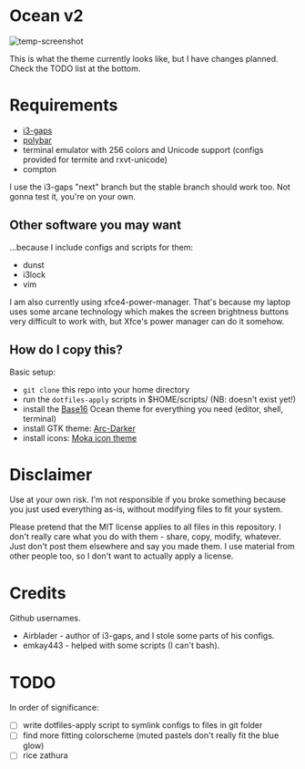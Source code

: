 # Ocean v2

![temp-screenshot](http://i.imgur.com/dUXJ6tT.png)

This is what the theme currently looks like, but I have changes planned.
Check the TODO list at the bottom.

# Requirements

- [i3-gaps](https://github.com/Airblader/i3)
- [polybar](https://github.com/jaagr/polybar)
- terminal emulator with 256 colors and Unicode support (configs provided for termite and rxvt-unicode)
- compton

I use the i3-gaps "next" branch but the stable branch should work too. Not gonna test it, you're on your own.

## Other software you may want

...because I include configs and scripts for them:

- dunst
- i3lock
- vim

I am also currently using xfce4-power-manager. That's because my laptop uses some
arcane technology which makes the screen brightness buttons very difficult to work
with, but Xfce's power manager can do it somehow.

## How do I copy this?

Basic setup:

- `git clone` this repo into your home directory
- run the `dotfiles-apply` scripts in $HOME/scripts/ (NB: doesn't exist yet!)
- install the [Base16](https://github.com/chriskempson/base16) Ocean theme for everything you need (editor, shell, terminal)
- install GTK theme: [Arc-Darker](https://github.com/horst3180/Arc-theme)
- install icons: [Moka icon theme](http://snwh.org/moka/download/moka-icon-theme)


# Disclaimer

Use at your own risk. I'm not responsible if you broke something because you just used everything
as-is, without modifying files to fit your system.

Please pretend that the MIT license applies to all files in this repository. I don't really care what you do
with them - share, copy, modify, whatever. Just don't post them elsewhere and say you made them. I use
material from other people too, so I don't want to actually apply a license.

# Credits

Github usernames.

- Airblader - author of i3-gaps, and I stole some parts of his configs.
- emkay443 - helped with some scripts (I can't bash).

# TODO

In order of significance:

- [ ] write dotfiles-apply script to symlink configs to files in git folder
- [ ] find more fitting colorscheme (muted pastels don't really fit the blue glow)
- [ ] rice zathura
